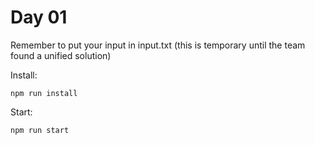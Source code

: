 # Day 01

Remember to put your input in input.txt (this is temporary until the team found a unified solution)

Install:
```
npm run install
```

Start:
```
npm run start
```
